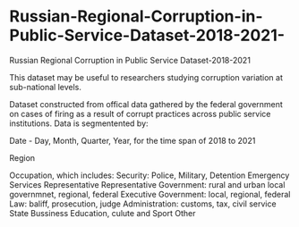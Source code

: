 # Russian-Regional-Corruption-in-Public-Service-Dataset-2018-2021-
Russian Regional Corruption in Public Service Dataset-2018-2021

This dataset may be useful to researchers studying corruption variation at sub-national levels.

Dataset constructed from offical data gathered by the federal government on cases of firing as a result of corrupt practices across public service institutions. Data is segmentented by:

Date - Day, Month, Quarter, Year, for the time span of 2018 to 2021

Region

Occupation, which includes:
Security: Police, Military, Detention 
Emergency Services Representative 
Representative Government: rural and urban local governmnet, regional, federal 
Executive Government: local, regional, federal 
Law: baliff, prosecution, judge 
Administration: customs, tax, civil service 
State Bussiness
Education, culute and Sport 
Other
